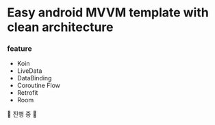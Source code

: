 # Easy android MVVM template with clean architecture

### feature
- Koin
- LiveData
- DataBinding
- Coroutine Flow
- Retrofit
- Room

🚧 진행 중 🚧
